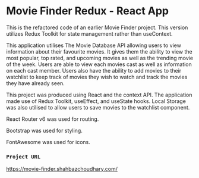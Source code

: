 # Movie Finder Redux - React App

This is the refactored code of an earlier Movie Finder project. This version utilizes Redux Toolkit for state management rather than useContext. 

This application utilises The Movie Database API allowing users to view information about their favourite movies. It gives them the ability to view the most popular, top rated, and upcoming movies as well as the trending movie of the week. Users are able to view each movies cast as well as information on each cast member. Users also have the ability to add movies to their watchlist to keep track of movies they wish to watch and track the movies they have already seen.

This project was produced using React and the context API. The application made use of Redux Toolkit, useEffect, and useState hooks. Local Storage was also utilised to allow users to save movies to the watchlist component.

React Router v6 was used for routing.

Bootstrap was used for styling.

FontAwesome was used for icons.

### `Project URL`

https://movie-finder.shahbazchoudhary.com/

